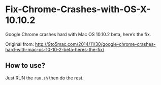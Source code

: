 Fix-Chrome-Crashes-with-OS-X-10.10.2
====================================

Google Chrome crashes hard with Mac OS 10.10.2 beta, here’s the fix.

Original from: http://9to5mac.com/2014/11/30/google-chrome-crashes-hard-with-mac-os-10-10-2-beta-heres-the-fix/

## How to use?

Just RUN the `run.sh` then do the rest.

